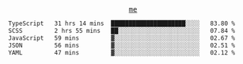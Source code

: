 <p align="center">
  <samp>
    <a href="https://yiwwhl.com">me</a>
  </samp>
</p>

<!--START_SECTION:waka-->

```txt
TypeScript   31 hrs 14 mins  █████████████████████░░░░   83.80 %
SCSS         2 hrs 55 mins   ██░░░░░░░░░░░░░░░░░░░░░░░   07.84 %
JavaScript   59 mins         ▓░░░░░░░░░░░░░░░░░░░░░░░░   02.67 %
JSON         56 mins         ▓░░░░░░░░░░░░░░░░░░░░░░░░   02.51 %
YAML         47 mins         ▓░░░░░░░░░░░░░░░░░░░░░░░░   02.12 %
```

<!--END_SECTION:waka-->